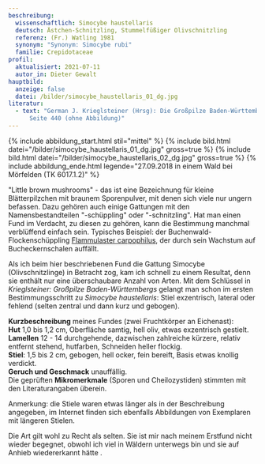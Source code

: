 ```yaml
---
beschreibung:
  wissenschaftlich: Simocybe haustellaris
  deutsch: Ästchen-Schnitzling, Stummelfüßiger Olivschnitzling
  referenz: (Fr.) Watling 1981
  synonym: "Synonym: Simocybe rubi"
  familie: Crepidotaceae
profil:
  aktualisiert: 2021-07-11
  autor_in: Dieter Gewalt
hauptbild:
  anzeige: false
  datei: /bilder/simocybe_haustellaris_01_dg.jpg
literatur:
  - text: "German J. Krieglsteiner (Hrsg): Die Großpilze Baden-Württembergs Band 4,
      Seite 440 (ohne Abbildung)"
---
```

{% include abbildung_start.html stil="mittel" %}
{% include bild.html datei="/bilder/simocybe_haustellaris_01_dg.jpg" gross=true %}
{% include bild.html datei="/bilder/simocybe_haustellaris_02_dg.jpg" gross=true %}
{% include abbildung_ende.html legende="27.09.2018 in einem Wald bei Mörfelden (TK 6017.1.2)" %}

"Little brown mushrooms" - das ist eine Bezeichnung für kleine Blätterpilzchen mit braunem Sporenpulver, mit denen sich viele nur ungern befassen. Dazu gehören auch einige Gattungen mit den Namensbestandteilen "-schüppling" oder "-schnitzling". Hat man einen Fund im Verdacht, zu diesen zu gehören, kann die Bestimmung manchmal verblüffend einfach sein. Typisches Beispiel: der Buchenwald-Flockenschüppling [Flammulaster carpophilus](/pilze/flammulaster-carpophilus-buchenwald-flockenschüppling), der durch sein Wachstum auf Bucheckernschalen auffällt.

Als ich beim hier beschriebenen Fund die Gattung Simocybe (Olivschnitzlinge) in Betracht zog, kam ich schnell zu einem Resultat, denn sie enthält nur eine überschaubare Anzahl von Arten. Mit dem Schlüssel in *Krieglsteiner: Großpilze Baden-Württembergs* gelangt man schon im ersten Bestimmungsschritt zu *Simocybe haustellaris*: Stiel exzentrisch, lateral oder fehlend (selten zentral und dann kurz und gebogen).

**Kurzbeschreibung** meines Fundes (zwei Fruchtkörper an Eichenast):\
**Hut** 1,0 bis 1,2 cm, Oberfläche samtig, hell oliv, etwas exzentrisch gestielt.\
**Lamellen** 12 - 14 durchgehende, dazwischen zahlreiche kürzere, relativ entfernt stehend, hutfarben, Schneiden heller flockig.\
**Stiel**: 1,5 bis 2 cm, gebogen, hell ocker, fein bereift, Basis etwas knollig verdickt.\
**Geruch und Geschmack** unauffällig.\
Die geprüften **Mikromerkmale** (Sporen und Cheilozystiden) stimmten mit den Literaturangaben überein.

Anmerkung: die Stiele waren etwas länger als in der Beschreibung angegeben, im Internet finden sich ebenfalls Abbildungen von Exemplaren mit längeren Stielen.

Die Art gilt wohl zu Recht als selten. Sie ist mir nach meinem Erstfund nicht wieder begegnet, obwohl ich viel in Wäldern unterwegs bin und sie auf Anhieb wiedererkannt hätte .